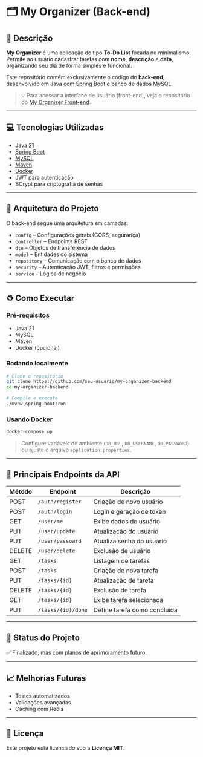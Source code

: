 # 🗂️ My Organizer (Back-end)

## 📝 Descrição

**My Organizer** é uma aplicação do tipo **To-Do List** focada no minimalismo. Permite ao usuário cadastrar tarefas com **nome**, **descrição** e **data**, organizando seu dia de forma simples e funcional.

Este repositório contém exclusivamente o código do **back-end**, desenvolvido em Java com Spring Boot e banco de dados MySQL.

> 💡 Para acessar a interface de usuário (front-end), veja o repositório do [My Organizer Front-end](https://github.com/renancmd/my-organizer-client).

---

## 💻 Tecnologias Utilizadas

- [Java 21](https://www.oracle.com/java/)
- [Spring Boot](https://spring.io/projects/spring-boot)
- [MySQL](https://www.mysql.com/)
- [Maven](https://maven.apache.org/)
- [Docker](https://www.docker.com/)
- JWT para autenticação
- BCrypt para criptografia de senhas

---

## 🧠 Arquitetura do Projeto

O back-end segue uma arquitetura em camadas:

- `config` – Configurações gerais (CORS, segurança)
- `controller` – Endpoints REST
- `dto` – Objetos de transferência de dados
- `model` – Entidades do sistema
- `repository` – Comunicação com o banco de dados
- `security` – Autenticação JWT, filtros e permissões
- `service` – Lógica de negócio

---

## ⚙️ Como Executar

### Pré-requisitos

- Java 21
- MySQL
- Maven
- Docker (opcional)

### Rodando localmente

```bash
# Clone o repositório
git clone https://github.com/seu-usuario/my-organizer-backend
cd my-organizer-backend

# Compile e execute
./mvnw spring-boot:run
```

### Usando Docker

```bash
docker-compose up
```

> Configure variáveis de ambiente (`DB_URL`, `DB_USERNAME`, `DB_PASSWORD`) ou ajuste o arquivo `application.properties`.

---

## 🔐 Principais Endpoints da API

| Método | Endpoint           | Descrição                       |
|--------|--------------------|----------------------------------|
| POST   | `/auth/register`   | Criação de novo usuário         |
| POST   | `/auth/login`      | Login e geração de token        |
| GET    | `/user/me`         | Exibe dados do usuário          |
| PUT    | `/user/update`     | Atualização do usuário          |
| PUT    | `/user/passowrd`   | Atualiza senha do usuário       |
| DELETE | `/user/delete`     | Exclusão de usuário             |
| GET    | `/tasks`           | Listagem de tarefas             |
| POST   | `/tasks`           | Criação de nova tarefa          |
| PUT    | `/tasks/{id}`      | Atualização de tarefa           |
| DELETE | `/tasks/{id}`      | Exclusão de tarefa              |
| GET    | `/tasks/{id}`      | Exibe tarefa selecionada        |
| PUT    | `/tasks/{id}/done` | Define tarefa como concluída    |
---

## 🚧 Status do Projeto

✅ Finalizado, mas com planos de aprimoramento futuro.

---

## 📈 Melhorias Futuras

- Testes automatizados
- Validações avançadas
- Caching com Redis

---

## 📄 Licença

Este projeto está licenciado sob a **Licença MIT**.